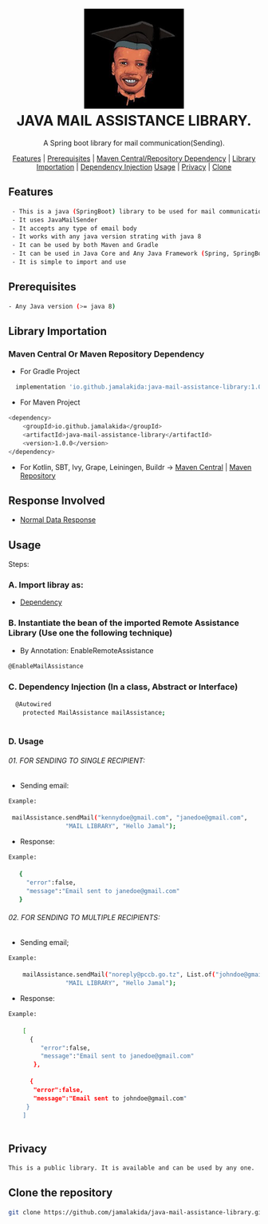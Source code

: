 <h1 align="center">
  <br>
  <img src="jamal.jpg" alt="Jamal Logo" width="200">
  <br>
  JAVA MAIL ASSISTANCE LIBRARY.
  <br>
</h1>

<p align="center">
  A Spring boot library for mail communication(Sending).
</p>

<p align="center">
  <a href="#features">Features</a> |
  <a href="#prerequisites">Prerequisites</a> |
  <a href="#mavenCentralDependency">Maven Central/Repository Dependency</a> |
  <a href="#libraryImportation">Library Importation</a> |
  <a href="#dependencyInjection">Dependency Injection</a> 
  <a href="#usage">Usage</a> |
  <a href="#privacy">Privacy</a> |
  <a href="#clone">Clone </a> 
</p>


## <a id="features"></a> Features
```bash
 - This is a java (SpringBoot) library to be used for mail communication(Sending)
 - It uses JavaMailSender
 - It accepts any type of email body
 - It works with any java version strating with java 8
 - It can be used by both Maven and Gradle 
 - It can be used in Java Core and Any Java Framework (Spring, SpringBoot, Kotlin)
 - It is simple to import and use
```

## <a id="prerequisites"></a> Prerequisites
```bash
- Any Java version (>= java 8)
```
## <a id="libraryImportation"></a>Library Importation
<a id="mavenCentralDependency"></a>
### <a id="mavenCentralDependency"></a>Maven Central Or Maven Repository Dependency
- For Gradle Project
```bash
  implementation 'io.github.jamalakida:java-mail-assistance-library:1.0.0'
```

-  For Maven Project
```bash
<dependency>
    <groupId>io.github.jamalakida</groupId>
    <artifactId>java-mail-assistance-library</artifactId>
    <version>1.0.0</version>
</dependency>
```

- For Kotlin, SBT, Ivy, Grape, Leiningen, Buildr ->
  <a href="https://central.sonatype.com/artifact/io.github.jamalakida/java-mail-assistance-library">Maven Central</a> | <a href="https://mvnrepository.com/artifact/io.github.jamalakida/java-mail-assistance-library">Maven Repository</a> 

## <a id="responses"></a> Response Involved
- <a href="#usage-single-data">Normal Data Response</a>

## <a id="usage"></a> Usage  
Steps: 
### A. Import libray as:
- <a href="#libraryImportation">Dependency</a>

### B. Instantiate the bean of the imported Remote Assistance Library (Use one the following technique)
- By Annotation: EnableRemoteAssistance
```bash
@EnableMailAssistance 
```

### <a id="dependencyInjection"></a> C. Dependency Injection (In a class, Abstract or Interface)
```bash
  @Autowired
    protected MailAssistance mailAssistance;
    
```

### D. <a id="usage-single-data"></a> Usage
###### 01. FOR SENDING TO SINGLE RECIPIENT:
- Sending email:
```bash
Example: 
  
 mailAssistance.sendMail("kennydoe@gmail.com", "janedoe@gmail.com",
                "MAIL LIBRARY", "Hello Jamal");
```

- Response:
```bash
Example: 
  
   {
     "error":false,
     "message":"Email sent to janedoe@gmail.com"
   }
```

###### 02. FOR SENDING TO MULTIPLE RECIPIENTS:
- Sending email;
```bash
Example: 
  
    mailAssistance.sendMail("noreply@pccb.go.tz", List.of("johndoe@gmail.com", "janedoe@gmail.com"),
                "MAIL LIBRARY", "Hello Jamal");
```

- Response:
```bash
Example: 

    [
      {
         "error":false,
         "message":"Email sent to janedoe@gmail.com"
       },
       
      {
       "error":false,
       "message":"Email sent to johndoe@gmail.com"
     }
    ]
 
```

## <a id="privacy"></a> Privacy
```bash
This is a public library. It is available and can be used by any one.
```

## <a id="clone"></a> Clone the repository
```bash
git clone https://github.com/jamalakida/java-mail-assistance-library.git
```


